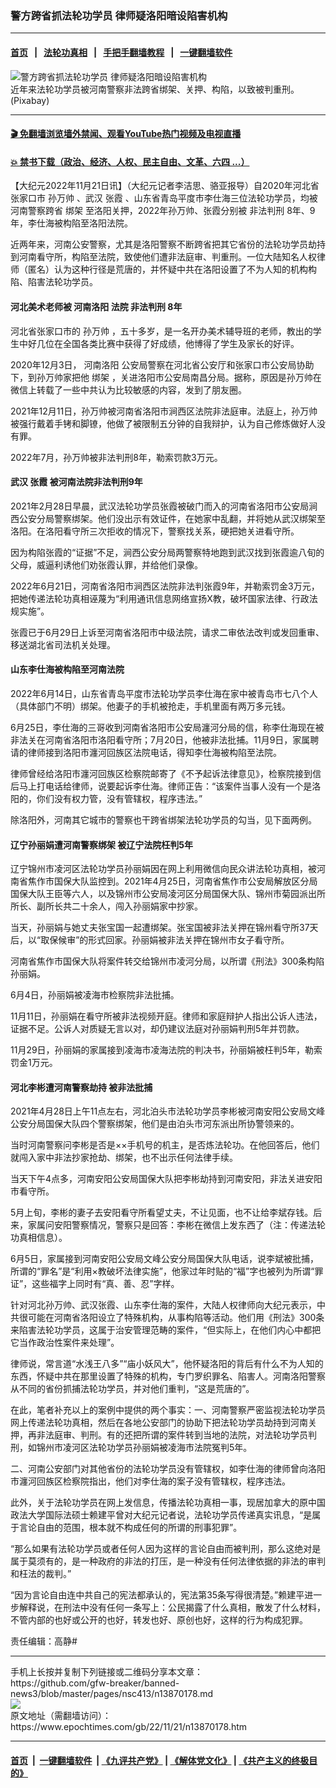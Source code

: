### 警方跨省抓法轮功学员 律师疑洛阳暗设陷害机构
------------------------

#### [首页](https://github.com/gfw-breaker/banned-news3/blob/master/README.md) &nbsp;&nbsp;|&nbsp;&nbsp; [法轮功真相](https://github.com/begood0513/basic/blob/master/README.md)  &nbsp;&nbsp;|&nbsp;&nbsp; [手把手翻墙教程](https://github.com/gfw-breaker/guides/wiki)  &nbsp;&nbsp;|&nbsp;&nbsp; [一键翻墙软件](https://github.com/gfw-breaker/nogfw/blob/master/README.md)  



<div><img alt="警方跨省抓法轮功学员 律师疑洛阳暗设陷害机构" class="attachment-djy_600_400 size-djy_600_400 wp-post-image" src="https://i.epochtimes.com/assets/uploads/2021/12/id13417399-pixabay-600x400.jpg"/>
<div class="caption">
 近年来法轮功学员被河南警察非法跨省绑架、关押、构陷，以致被判重刑。(Pixabay)
</div></div><hr/>

#### [ 🎬  免翻墙浏览墙外禁闻、观看YouTube热门视频及电视直播](https://github.com/gfw-breaker/HelloWorld)

#### [ 💥  禁书下载（政治、经济、人权、民主自由、文革、六四 ...）](https://github.com/gfw-breaker/books/blob/master/README.md)

<div><p>
 【大纪元2022年11月21日讯】（大纪元记者李洁思、骆亚报导）自2020年河北省张家口市
 <ok href="https://www.epochtimes.com/gb/tag/%E5%AD%99%E4%B8%87%E5%B8%85.html">
  孙万帅
 </ok>
 、武汉
 <ok href="https://www.epochtimes.com/gb/tag/%E5%BC%A0%E9%9C%9E.html">
  张霞
 </ok>
 、山东省青岛平度市李仕海三位法轮功学员，均被河南警察跨省
 <ok href="https://www.epochtimes.com/gb/tag/%E7%BB%91%E6%9E%B6.html">
  绑架
 </ok>
 至洛阳关押，2022年孙万帅、张霞分别被
 <ok href="https://www.epochtimes.com/gb/tag/%E9%9D%9E%E6%B3%95%E5%88%A4%E5%88%91.html">
  非法判刑
 </ok>
 8年、9年，李仕海被构陷至洛阳法院。
</p>
<p>
 近两年来，河南公安警察，尤其是洛阳警察不断跨省把其它省份的法轮功学员劫持到河南看守所，构陷至法院，致使他们遭非法庭审、判重刑。一位大陆知名人权律师（匿名）认为这种行径是荒唐的，并怀疑中共在洛阳设置了不为人知的机构构陷、陷害法轮功学员。
</p>
<h4>
 河北美术老师被
 <ok href="https://www.epochtimes.com/gb/tag/%E6%B2%B3%E5%8D%97%E6%B4%9B%E9%98%B3.html">
  河南洛阳
 </ok>
 法院
 <ok href="https://www.epochtimes.com/gb/tag/%E9%9D%9E%E6%B3%95%E5%88%A4%E5%88%91.html">
  非法判刑
 </ok>
 8年
</h4>
<p>
 河北省张家口市的
 <ok href="https://www.epochtimes.com/gb/tag/%E5%AD%99%E4%B8%87%E5%B8%85.html">
  孙万帅
 </ok>
 ，五十多岁，是一名开办美术辅导班的老师，教出的学生中好几位在全国各类比赛中获得了好成绩，他博得了学生及家长的好评。
</p>
<p>
 2020年12月3日，
 <ok href="https://www.epochtimes.com/gb/tag/%E6%B2%B3%E5%8D%97%E6%B4%9B%E9%98%B3.html">
  河南洛阳
 </ok>
 公安局警察在河北省公安厅和张家口市公安局协助下，到孙万帅家把他
 <ok href="https://www.epochtimes.com/gb/tag/%E7%BB%91%E6%9E%B6.html">
  绑架
 </ok>
 ，关进洛阳市公安局南昌分局。据称，原因是孙万帅在微信上转载了一些中共认为比较敏感的内容，发到了朋友圈。
</p>
<p>
 2021年12月11日，孙万帅被河南省洛阳市涧西区法院非法庭审。法庭上，孙万帅被强行戴着手铐和脚镣，他做了被限制五分钟的自我辩护，认为自己修炼做好人没有罪。
</p>
<p>
 2022年7月，孙万帅被非法判刑8年，勒索罚款3万元。
</p>
<h4>
 武汉
 <ok href="https://www.epochtimes.com/gb/tag/%E5%BC%A0%E9%9C%9E.html">
  张霞
 </ok>
 被河南法院非法判刑9年
</h4>
<p>
 2021年2月28日早晨，武汉法轮功学员张霞被破门而入的河南省洛阳市公安局涧西公安分局警察绑架。他们没出示有效证件，在她家中乱翻，并将她从武汉绑架至洛阳。在洛阳看守所三次拒收的情况下，警察找关系，硬把她关进看守所。
</p>
<p>
 因为构陷张霞的“证据”不足，涧西公安分局两警察特地跑到武汉找到张霞逾八旬的父母，威逼利诱他们劝张霞认罪，并给他们录像。
</p>
<p>
 2022年6月21日，河南省洛阳市涧西区法院非法判张霞9年，并勒索罚金3万元，把她传递法轮功真相诬蔑为“利用通讯信息网络宣扬X教，破坏国家法律、行政法规实施”。
</p>
<p>
 张霞已于6月29日上诉至河南省洛阳市中级法院，请求二审依法改判或发回重审、移送湖北省司法机关处理。
</p>
<h4>
 山东李仕海被构陷至河南法院
</h4>
<p>
 2022年6月14日，山东省青岛平度市法轮功学员李仕海在家中被青岛市七八个人（具体部门不明）绑架。他妻子的手机被抢走，手机里面有两万多元钱。
</p>
<p>
 6月25日，李仕海的三哥收到河南省洛阳市公安局瀍河分局的信，称李仕海现在被非法关在河南省洛阳市洛阳看守所；7月20日，他被非法批捕。11月9日，家属聘请的律师接到洛阳市瀍河回族区法院电话，得知李仕海被构陷至法院。
</p>
<p>
 律师曾经给洛阳市瀍河回族区检察院邮寄了《不予起诉法律意见》，检察院接到信后马上打电话给律师，说要起诉李仕海。律师正告：“该案件当事人没有一个是洛阳的，你们没有权力管，没有管辖权，程序违法。”
</p>
<p>
 除洛阳外，河南其它城市的警察也干跨省绑架法轮功学员的勾当，见下面两例。
</p>
<h4>
 辽宁孙丽娟遭河南警察绑架 被辽宁法院枉判5年
</h4>
<p>
 辽宁锦州市凌河区法轮功学员孙丽娟因在网上利用微信向民众讲法轮功真相，被河南省焦作市国保大队监控到。2021年4月25日，河南省焦作市公安局解放区分局国保大队王臣等六人，以及锦州市公安局凌河区分局国保大队、锦州市菊园派出所所长、副所长共二十余人，闯入孙丽娟家中抄家。
</p>
<p>
 当天，孙丽娟与她丈夫张宝国一起遭绑架。张宝国被非法关押在锦州看守所37天后，以“取保候审”的形式回家。孙丽娟被非法关押在锦州市女子看守所。
</p>
<p>
 河南省焦作市国保大队将案件转交给锦州市凌河分局，以所谓《刑法》300条构陷孙丽娟。
</p>
<p>
 6月4日，孙丽娟被凌海市检察院非法批捕。
</p>
<p>
 11月11日，孙丽娟在看守所被非法视频开庭。律师和家庭辩护人指出公诉人违法，证据不足。公诉人对质疑无言以对，却仍建议法庭对孙丽娟判刑5年并罚款。
</p>
<p>
 11月29日，孙丽娟的家属接到凌海市凌海法院的判决书，孙丽娟被枉判5年，勒索罚金1万元。
</p>
<h4>
 河北李彬遭河南警察劫持 被非法批捕
</h4>
<p>
 2021年4月28日上午11点左右，河北泊头市法轮功学员李彬被河南安阳公安局文峰公安分局国保大队四个警察绑架，他们是由泊头市河东派出所协警领来的。
</p>
<p>
 当时河南警察问李彬是否是××手机号的机主，是否炼法轮功。在他回答后，他们就闯入家中非法抄家抢劫、绑架，也不出示任何法律手续。
</p>
<p>
 当天下午4点多，河南安阳公安局国保大队把李彬劫持到河南安阳，非法关进安阳市看守所。
</p>
<p>
 5月上旬，李彬的妻子去安阳看守所看望丈夫，不让见面，也不让给李斌存钱。后来，家属问安阳警察情况，警察只是回答：李彬在微信上发东西了（注：传递法轮功真相信息）。
</p>
<p>
 6月5日，家属接到河南安阳公安局文峰公安分局国保大队电话，说李斌被批捕，所谓的“罪名”是“利用×教破坏法律实施”，他家过年时贴的“福”字也被列为所谓“罪证”，这些福字上同时有“真、善、忍”字样。
</p>
<p>
 针对河北孙万帅、武汉张霞、山东李仕海的案件，大陆人权律师向大纪元表示，中共很可能在河南省洛阳设立了特殊机构，从事构陷等活动。他们用《刑法》300条来陷害法轮功学员，这属于治安管理范畴的案件，“但实际上，在他们内心中都把它当作政治性案件来处理”。
</p>
<p>
 律师说，常言道“水浅王八多”“庙小妖风大”，他怀疑洛阳的背后有什么不为人知的东西，怀疑中共在那里设置了特殊的机构，专门罗织罪名、陷害人。河南洛阳警察从不同的省份抓捕法轮功学员，并对他们重判，“这是荒唐的”。
</p>
<p>
 在此，笔者补充以上的案例中提供的两个事实：一、河南警察严密监视法轮功学员网上传递法轮功真相，然后在各地公安部门的协助下把法轮功学员劫持到河南关押，再非法庭审、判刑。有的还把所谓的案件转到当地的法院，对法轮功学员判刑，如锦州市凌河区法轮功学员孙丽娟被凌海市法院冤判5年。
</p>
<p>
 二、河南公安部门对其他省份的法轮功学员没有管辖权，如李仕海的律师曾向洛阳市瀍河回族区检察院指出，他们对李仕海的案子没有管辖权，程序违法。
</p>
<p>
 此外，关于法轮功学员在网上发信息，传播法轮功真相一事，现居加拿大的原中国政法大学国际法硕士赖建平曾对大纪元记者说，法轮功学员传递真实讯息，“是属于言论自由的范围，根本就不构成任何的所谓的刑事犯罪”。
</p>
<p>
 “那么如果有法轮功学员或者任何人因为这样的言论自由而被判刑，那么这绝对是属于莫须有的，是一种政府的非法的打压，是一种没有任何法律依据的非法的审判和枉法的裁判。”
</p>
<p>
 “因为言论自由连中共自己的宪法都承认的，宪法第35条写得很清楚。”赖建平进一步解释说，在刑法中没有任何一条写上：公民揭露了什么真相，散发了什么材料，不管内部的也好或公开的也好，转发也好、原创也好，这样的行为构成犯罪。
</p>
<p>
 责任编辑：高静#
</p>
</div>
<hr/>
手机上长按并复制下列链接或二维码分享本文章：<br/>
https://github.com/gfw-breaker/banned-news3/blob/master/pages/nsc413/n13870178.md <br/>
<a href='https://github.com/gfw-breaker/banned-news3/blob/master/pages/nsc413/n13870178.md'><img src='https://github.com/gfw-breaker/banned-news3/blob/master/pages/nsc413/n13870178.md.png'/></a> <br/>
原文地址（需翻墙访问）：https://www.epochtimes.com/gb/22/11/21/n13870178.htm


------------------------
#### [首页](https://github.com/gfw-breaker/banned-news3/blob/master/README.md) &nbsp;|&nbsp; [一键翻墙软件](https://github.com/gfw-breaker/nogfw/blob/master/README.md) &nbsp;| [《九评共产党》](https://github.com/gfw-breaker/9ping.md/blob/master/README.md#九评之一评共产党是什么) | [《解体党文化》](https://github.com/gfw-breaker/jtdwh.md/blob/master/README.md) | [《共产主义的终极目的》](https://github.com/gfw-breaker/gczydzjmd.md/blob/master/README.md)


<img src='http://gfw-breaker.win/banned-news3/pages/nsc413/n13870178.md' width='0px' height='0px'/>